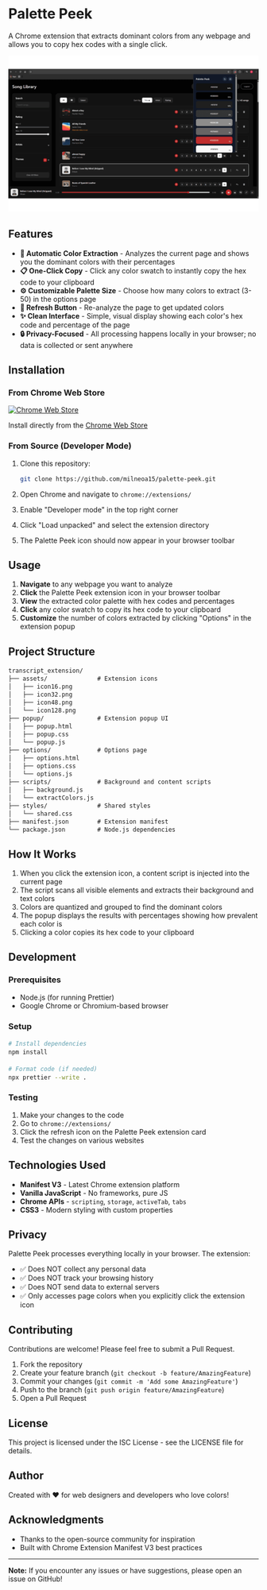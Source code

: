 # Palette Peek

A Chrome extension that extracts dominant colors from any webpage and allows you to copy hex codes with a single click.

![Palette Peek](example.png)

## Features

- **🎨 Automatic Color Extraction** - Analyzes the current page and shows you the dominant colors with their percentages
- **📋 One-Click Copy** - Click any color swatch to instantly copy the hex code to your clipboard
- **⚙️ Customizable Palette Size** - Choose how many colors to extract (3-50) in the options page
- **🔄 Refresh Button** - Re-analyze the page to get updated colors
- **✨ Clean Interface** - Simple, visual display showing each color's hex code and percentage of the page
- **🔒 Privacy-Focused** - All processing happens locally in your browser; no data is collected or sent anywhere

## Installation

### From Chrome Web Store

[![Chrome Web Store](https://img.shields.io/badge/Chrome%20Web%20Store-Available-blue?logo=googlechrome)](https://chromewebstore.google.com/detail/palette-peek/jmgoliggkghalheoakfboofgfanbphdh)

Install directly from the [Chrome Web Store](https://chromewebstore.google.com/detail/palette-peek/jmgoliggkghalheoakfboofgfanbphdh)

### From Source (Developer Mode)

1. Clone this repository:
   ```bash
   git clone https://github.com/milneoa15/palette-peek.git
   ```

2. Open Chrome and navigate to `chrome://extensions/`

3. Enable "Developer mode" in the top right corner

4. Click "Load unpacked" and select the extension directory

5. The Palette Peek icon should now appear in your browser toolbar

## Usage

1. **Navigate** to any webpage you want to analyze
2. **Click** the Palette Peek extension icon in your browser toolbar
3. **View** the extracted color palette with hex codes and percentages
4. **Click** any color swatch to copy its hex code to your clipboard
5. **Customize** the number of colors extracted by clicking "Options" in the extension popup

## Project Structure

```
transcript_extension/
├── assets/              # Extension icons
│   ├── icon16.png
│   ├── icon32.png
│   ├── icon48.png
│   └── icon128.png
├── popup/               # Extension popup UI
│   ├── popup.html
│   ├── popup.css
│   └── popup.js
├── options/             # Options page
│   ├── options.html
│   ├── options.css
│   └── options.js
├── scripts/             # Background and content scripts
│   ├── background.js
│   └── extractColors.js
├── styles/              # Shared styles
│   └── shared.css
├── manifest.json        # Extension manifest
└── package.json         # Node.js dependencies
```

## How It Works

1. When you click the extension icon, a content script is injected into the current page
2. The script scans all visible elements and extracts their background and text colors
3. Colors are quantized and grouped to find the dominant colors
4. The popup displays the results with percentages showing how prevalent each color is
5. Clicking a color copies its hex code to your clipboard

## Development

### Prerequisites

- Node.js (for running Prettier)
- Google Chrome or Chromium-based browser

### Setup

```bash
# Install dependencies
npm install

# Format code (if needed)
npx prettier --write .
```

### Testing

1. Make your changes to the code
2. Go to `chrome://extensions/`
3. Click the refresh icon on the Palette Peek extension card
4. Test the changes on various websites

## Technologies Used

- **Manifest V3** - Latest Chrome extension platform
- **Vanilla JavaScript** - No frameworks, pure JS
- **Chrome APIs** - `scripting`, `storage`, `activeTab`, `tabs`
- **CSS3** - Modern styling with custom properties

## Privacy

Palette Peek processes everything locally in your browser. The extension:
- ✅ Does NOT collect any personal data
- ✅ Does NOT track your browsing history
- ✅ Does NOT send data to external servers
- ✅ Only accesses page colors when you explicitly click the extension icon

## Contributing

Contributions are welcome! Please feel free to submit a Pull Request.

1. Fork the repository
2. Create your feature branch (`git checkout -b feature/AmazingFeature`)
3. Commit your changes (`git commit -m 'Add some AmazingFeature'`)
4. Push to the branch (`git push origin feature/AmazingFeature`)
5. Open a Pull Request

## License

This project is licensed under the ISC License - see the LICENSE file for details.

## Author

Created with ❤️ for web designers and developers who love colors!

## Acknowledgments

- Thanks to the open-source community for inspiration
- Built with Chrome Extension Manifest V3 best practices

---

**Note:** If you encounter any issues or have suggestions, please open an issue on GitHub!
